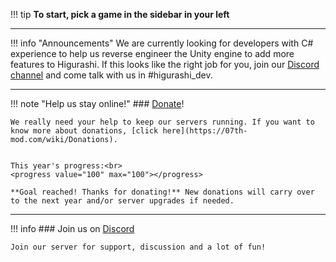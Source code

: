 !!! tip
    **To start, pick a game in the sidebar in your left**
   
***
!!! info "Announcements"
    We are currently looking for developers with C# experience to help us reverse engineer the Unity engine to add more features to Higurashi. If this looks like the right job for you, join our [Discord channel](https://discord.gg/pf5VhF9) and come talk with us in #higurashi_dev.

***

!!! note "Help us stay online!"
    ### [Donate](https://www.paypal.com/cgi-bin/webscr?cmd=_s-xclick&hosted_button_id=SP5S4ZDV9BNZQ)!
    
    We really need your help to keep our servers running. If you want to know more about donations, [click here](https://07th-mod.com/wiki/Donations).


    This year's progress:<br>
    <progress value="100" max="100"></progress>

    **Goal reached! Thanks for donating!** New donations will carry over to the next year and/or server upgrades if needed.

***

!!! info
    ### Join us on [Discord](https://discord.gg/pf5VhF9)

    Join our server for support, discussion and a lot of fun!
